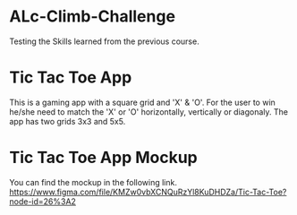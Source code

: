 # ALc-Climb-Challenge
Testing the Skills learned from the previous course. 
# Tic Tac Toe App
This is a gaming app with a square grid and 'X' & 'O'.
For the user to win he/she need to match the 'X' or 'O' horizontally, vertically or diagonaly.
The app has two grids 3x3 and 5x5.

# Tic Tac Toe App Mockup
You can find the mockup in the following link.
https://www.figma.com/file/KMZw0vbXCNQuRzYl8KuDHDZa/Tic-Tac-Toe?node-id=26%3A2
